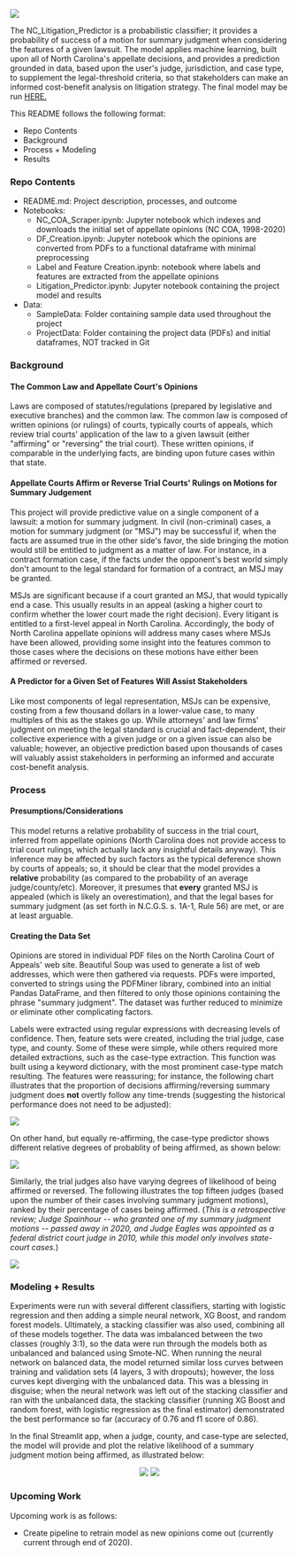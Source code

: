 <img align="center" src="https://github.com/jnels13/NC_Litigation_Predictor/blob/main/images/NC_Litigation_Banner.JPG" width="auto" height="auto">

The NC_Litigation_Predictor is a probabilistic classifier; it provides a probability of success of a motion for summary judgment when considering the features of a given lawsuit. The model applies machine learning, built upon all of North Carolina's appellate decisions, and provides a prediction grounded in data, based upon the user's judge, jurisdiction, and case type, to supplement the legal-threshold criteria, so that stakeholders can make an informed cost-benefit analysis on litigation strategy. The final model may be run <a href="https://share.streamlit.io/jnels13/nc_litigation_predictor/main/litigation_predictor_streamlit.py">HERE.</a>

This README follows the following format: 
<ul>
    <li> Repo Contents
    <li> Background
    <li> Process + Modeling
    <li> Results
</ul>

### Repo Contents
<ul>
    <li> README.md: Project description, processes, and outcome
    <li> Notebooks:
    <ul>
        <li> NC_COA_Scraper.ipynb: Jupyter notebook which indexes and downloads the initial set of appellate opinions (NC COA, 1998-2020)
        <li> DF_Creation.ipynb: Jupyter notebook which the opinions are converted from PDFs to a functional dataframe with minimal preprocessing
        <li> Label and Feature Creation.ipynb: notebook where labels and features are extracted from the appellate opinions
        <li> Litigation_Predictor.ipynb: Jupyter notebook containing the project model and results
    </ul>
    <li> Data:
    <ul>
        <li> SampleData: Folder containing sample data used throughout the project
        <li> ProjectData: Folder containing the project data (PDFs) and initial dataframes, NOT tracked in Git  
    </ul>
</ul>

### Background

#### The Common Law and Appellate Court's Opinions

Laws are composed of statutes/regulations (prepared by legislative and executive branches) and the common law. The common law is composed of written opinions (or rulings) of courts, typically courts of appeals, which review trial courts' application of the law to a given lawsuit (either "affirming" or "reversing" the trial court). These written opinions, if comparable in the underlying facts, are binding upon future cases within that state. 

#### Appellate Courts Affirm or Reverse Trial Courts' Rulings on Motions for Summary Judgement

This project will provide predictive value on a single component of a lawsuit: a motion for summary judgment. In civil (non-criminal) cases, a motion for summary judgment (or "MSJ") may be successful if, when the facts are assumed true in the other side's favor, the side bringing the motion would still be entitled to judgment as a matter of law. For instance, in a contract formation case, if the facts under the opponent's best world simply don't amount to the legal standard for formation of a contract, an MSJ may be granted. 

MSJs are significant because if a court granted an MSJ, that would typically end a case. This usually results in an appeal (asking a higher court to confirm whether the lower court made the right decision). Every litigant is entitled to a first-level appeal in North Carolina. Accordingly, the body of North Carolina appellate opinions will address many cases where MSJs have been allowed, providing some insight into the features common to those cases where the decisions on these motions have either been affirmed or reversed.

#### A Predictor for a Given Set of Features Will Assist Stakeholders 

Like most components of legal representation, MSJs can be expensive, costing from a few thousand dollars in a lower-value case, to many multiples of this as the stakes go up. While attorneys' and law firms' judgment on meeting the legal standard is crucial and fact-dependent, their collective experience with a given judge or on a given issue can also be valuable; however, an objective prediction based upon thousands of cases will valuably assist stakeholders in performing an informed and accurate cost-benefit analysis. 

### Process

#### Presumptions/Considerations

This model returns a relative probability of success in the trial court, inferred from appellate opinions (North Carolina does not provide access to trial court rulings, which actually lack any insightful details anyway). This inference may be affected by such factors as the typical deference shown by courts of appeals; so, it should be clear that the model provides a __relative__ probability (as compared to the probability of an average judge/county/etc). Moreover, it presumes that __every__ granted MSJ is appealed (which is likely an overestimation), and that the legal bases for summary judgment (as set forth in N.C.G.S. s. 1A-1, Rule 56) are met, or are at least arguable.  

#### Creating the Data Set

Opinions are stored in individual PDF files on the North Carolina Court of Appeals' web site. Beautiful Soup was used to generate a list of web addresses, which were then gathered via requests. PDFs were imported, converted to strings using the PDFMiner library, combined into an initial Pandas DataFrame, and then filtered to only those opinions containing the phrase "summary judgment". The dataset was further reduced to minimize or eliminate other complicating factors. 

Labels were extracted using regular expressions with decreasing levels of confidence. Then, feature sets were created, including the trial judge, case type, and county. Some of these were simple, while others required more detailed extractions, such as the case-type extraction. This function was built using a keyword dictionary, with the most prominent case-type match resulting. The features were reassuring; for instance, the following chart illustrates that the proportion of decisions affirming/reversing summary judgment does **not** overtly follow any time-trends (suggesting the historical performance does not need to be adjusted):

<img src="https://github.com/jnels13/NC_Litigation_Predictor/blob/main/images/motions_by_year.png">

On other hand, but equally re-affirming, the case-type predictor shows different relative degrees of probablity of being affirmed, as shown below:

<img align="center" src="https://github.com/jnels13/NC_Litigation_Predictor/blob/main/images/motions_by_case_type.png">

Similarly, the trial judges also have varying degrees of likelihood of being affirmed or reversed. The following illustrates the top fifteen judges (based upon the number of their cases involving summary judgment motions), ranked by their percentage of cases being affirmed.  (_This is a retrospective review; Judge Spainhour -- who granted one of my summary judgment motions -- passed away in 2020, and Judge Eagles was appointed as a federal district court judge in 2010, while this model only involves state-court cases._)  

<img align="center" src="https://github.com/jnels13/NC_Litigation_Predictor/blob/main/images/top_ten_judges.png">

### Modeling + Results

Experiments were run with several different classifiers, starting with logistic regression and then adding a simple neural network, XG Boost, and random forest models. Ultimately, a stacking classifier was also used, combining all of these models together. The data was imbalanced between the two classes (roughly 3:1), so the data were run through the models both as unbalanced and balanced using Smote-NC. When running the neural network on balanced data, the model returned similar loss curves between training and validation sets (4 layers, 3 with dropouts); however, the loss curves kept diverging with the unbalanced data.  This was a blessing in disguise; when the neural network was left out of the stacking classifier and ran with the unbalanced data, the stacking classifier (running XG Boost and random forest, with logistic regression as the final estimator) demonstrated the best performance so far (accuracy of 0.76 and f1 score of 0.86).  

In the final Streamlit app, when a judge, county, and case-type are selected, the model will provide and plot the relative likelihood of a summary judgment motion being affirmed, as illustrated below:
<p  align="center" >
<img src="https://github.com/jnels13/NC_Litigation_Predictor/blob/main/images/Streamlit_Selection.jpg?raw=true">
<img src="https://github.com/jnels13/NC_Litigation_Predictor/blob/main/images/Streamlit_Predict.jpg?raw=true">
</p>

### Upcoming Work

Upcoming work is as follows: <ul>
    <li> Create pipeline to retrain model as new opinions come out (currently current through end of 2020).
</ul>
